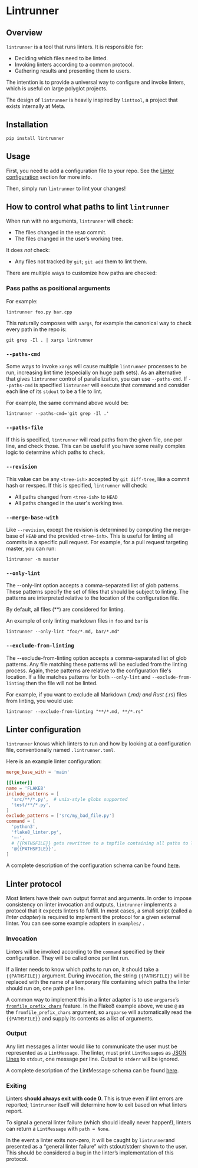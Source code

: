 # Lintrunner
## Overview
`lintrunner` is a tool that runs linters. It is responsible for:
- Deciding which files need to be linted.
- Invoking linters according to a common protocol.
- Gathering results and presenting them to users.

The intention is to provide a universal way to configure and invoke linters,
which is useful on large polyglot projects.

The design of `lintrunner` is heavily inspired by `linttool`, a project that exists internally at Meta.

## Installation
```
pip install lintrunner
```

## Usage
First, you need to add a configuration file to your repo. See the [Linter
configuration](#linter-configuration) section for more info.

Then, simply run `lintrunner` to lint your changes!

## How to control what paths to lint `lintrunner`
When run with no arguments, `lintrunner` will check:
- The files changed in the `HEAD` commit.
- The files changed in the user’s working tree.

It does *not* check:
- Any files not tracked by `git`; `git add` them to lint them.

There are multiple ways to customize how paths are checked:

### Pass paths as positional arguments
For example:
```
lintrunner foo.py bar.cpp
```

This naturally composes with `xargs`, for example the canonical way to check
every path in the repo is:
```
git grep -Il . | xargs lintrunner
```

### `--paths-cmd`
Some ways to invoke `xargs` will cause multiple `lintrunner` processes to be
run, increasing lint time (especially on huge path sets). As an alternative that
gives `lintrunner` control of parallelization, you can use `--paths-cmd`. If
`--paths-cmd` is specified `lintrunner` will execute that command and consider
each line of its `stdout` to be a file to lint.

For example, the same command above would be:
```
lintrunner --paths-cmd='git grep -Il .'
```

### `--paths-file`
If this is specified, `lintrunner` will read paths from the given file, one per
line, and check those. This can be useful if you have some really complex logic
to determine which paths to check.

### `--revision`
This value can be any `<tree-ish>` accepted by `git diff-tree`, like a commit
hash or revspec. If this is specified, `lintrunner` will check:
- All paths changed from `<tree-ish>` to `HEAD`
- All paths changed in the user's working tree.

### `--merge-base-with`
Like `--revision`, except the revision is determined by computing the merge-base 
of `HEAD` and the provided `<tree-ish>`. This is useful for linting all commits 
in a specific pull request. For example, for a pull request targeting master, 
you can run:
```
lintrunner -m master
```

### `--only-lint`
The --only-lint option accepts a comma-separated list of glob patterns. These patterns specify the set of files that should be subject to linting. The patterns are interpreted relative to the location of the configuration file.

By default, all files (**) are considered for linting.

An example of only linting markdown files in `foo` and `bar` is
```
lintrunner --only-lint "foo/*.md, bar/*.md"
```

### `--exclude-from-linting`
The --exclude-from-linting option accepts a comma-separated list of glob patterns. Any file matching these patterns will be excluded from the linting process. Again, these patterns are relative to the configuration file's location. If a file matches patterns for both `--only-lint` and `--exclude-from-linting` then the file will not be linted.

For example, if you want to exclude all Markdown (*.md) and Rust (*.rs) files from linting, you would use:
```
lintrunner --exclude-from-linting "**/*.md, **/*.rs"
```

## Linter configuration
`lintrunner` knows which linters to run and how by looking at a configuration
file, conventionally named `.lintrunner.toml`.

Here is an example linter configuration:

```toml
merge_base_with = 'main'

[[linter]]
name = 'FLAKE8'
include_patterns = [
  'src/**/*.py',  # unix-style globs supported
  'test/**/*.py',
]
exclude_patterns = ['src/my_bad_file.py']
command = [
  'python3',
  'flake8_linter.py',
  '—-',
  # {{PATHSFILE}} gets rewritten to a tmpfile containing all paths to lint
  '@{{PATHSFILE}}',
]
```

A complete description of the configuration schema can be found
[here](https://docs.rs/lintrunner/latest/lintrunner/lint_config/struct.LintConfig.html).

## Linter protocol
Most linters have their own output format and arguments. In order to impose
consistency on linter invocation and outputs, `lintrunner` implements a protocol
that it expects linters to fulfill. In most cases, a small script (called a
*linter adapter*) is required to implement the protocol for a given external
linter. You can see some example adapters in  `examples/` .

### Invocation
Linters will be invoked according to the `command` specified by their
configuration. They will be called once per lint run.

If a linter needs to know which paths to run on, it should take a
`{{PATHSFILE}}` argument. During invocation, the string `{{PATHSFILE}}` will be
replaced with the name of a temporary file containing which paths the linter
should run on, one path per line.

A common way to implement this in a linter adapter is to use `argparse`’s
[`fromfile_prefix_chars`](https://docs.python.org/3/library/argparse.html#fromfile-prefix-chars)
feature. In the Flake8 example above, we use `@` as the `fromfile_prefix_chars`
argument, so `argparse` will automatically read the `{{PATHSFILE}}` and supply
its contents as a list of arguments.

### Output
Any lint messages a linter would like to communicate the user must be
represented as a `LintMessage`. The linter, must print `LintMessage`s  as [JSON
Lines](https://jsonlines.org/) to `stdout`, one message per line. Output to
`stderr` will be ignored.

A complete description of the LintMessage schema can be found
[here](https://docs.rs/lintrunner/latest/lintrunner/lint_message/struct.LintMessage.html).

### Exiting
Linters **should always exit with code 0**. This is true even if lint errors are
reported; `lintrunner` itself will determine how to exit based on what linters
report.

To signal a general linter failure (which should ideally never happen!), linters
can return a `LintMessage` with `path = None`.

In the event a linter exits non-zero, it will be caught by `lintrunner`and
presented as a “general linter failure” with stdout/stderr shown to the user.
This should be considered a bug in the linter’s implementation of this protocol.
